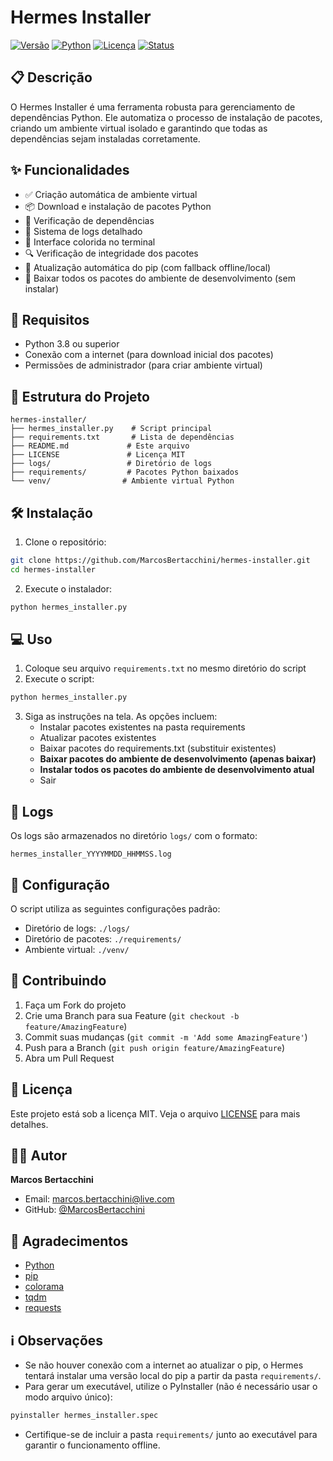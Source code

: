 # Hermes Installer

[![Versão](https://img.shields.io/badge/versão-1.0.30035-blue.svg)](https://github.com/MarcosBertacchini/hermes-installer)
[![Python](https://img.shields.io/badge/python-3.8%2B-blue.svg)](https://www.python.org/downloads/)
[![Licença](https://img.shields.io/badge/licença-MIT-green.svg)](LICENSE)
[![Status](https://img.shields.io/badge/status-ativo-success.svg)](https://github.com/MarcosBertacchini/hermes-installer)

## 📋 Descrição

O Hermes Installer é uma ferramenta robusta para gerenciamento de dependências Python. Ele automatiza o processo de instalação de pacotes, criando um ambiente virtual isolado e garantindo que todas as dependências sejam instaladas corretamente.

## ✨ Funcionalidades

- ✅ Criação automática de ambiente virtual
- 📦 Download e instalação de pacotes Python
- 🔄 Verificação de dependências
- 📝 Sistema de logs detalhado
- 🎨 Interface colorida no terminal
- 🔍 Verificação de integridade dos pacotes
- 🔄 Atualização automática do pip (com fallback offline/local)
- 💾 Baixar todos os pacotes do ambiente de desenvolvimento (sem instalar)

## 🚀 Requisitos

- Python 3.8 ou superior
- Conexão com a internet (para download inicial dos pacotes)
- Permissões de administrador (para criar ambiente virtual)

## 📁 Estrutura do Projeto

```
hermes-installer/
├── hermes_installer.py    # Script principal
├── requirements.txt       # Lista de dependências
├── README.md             # Este arquivo
├── LICENSE               # Licença MIT
├── logs/                 # Diretório de logs
├── requirements/         # Pacotes Python baixados
└── venv/                # Ambiente virtual Python
```

## 🛠️ Instalação

1. Clone o repositório:
```bash
git clone https://github.com/MarcosBertacchini/hermes-installer.git
cd hermes-installer
```

2. Execute o instalador:
```bash
python hermes_installer.py
```

## 💻 Uso

1. Coloque seu arquivo `requirements.txt` no mesmo diretório do script
2. Execute o script:
```bash
python hermes_installer.py
```
3. Siga as instruções na tela. As opções incluem:
   - Instalar pacotes existentes na pasta requirements
   - Atualizar pacotes existentes
   - Baixar pacotes do requirements.txt (substituir existentes)
   - **Baixar pacotes do ambiente de desenvolvimento (apenas baixar)**
   - **Instalar todos os pacotes do ambiente de desenvolvimento atual**
   - Sair

## 📝 Logs

Os logs são armazenados no diretório `logs/` com o formato:
```
hermes_installer_YYYYMMDD_HHMMSS.log
```

## 🔧 Configuração

O script utiliza as seguintes configurações padrão:
- Diretório de logs: `./logs/`
- Diretório de pacotes: `./requirements/`
- Ambiente virtual: `./venv/`

## 🤝 Contribuindo

1. Faça um Fork do projeto
2. Crie uma Branch para sua Feature (`git checkout -b feature/AmazingFeature`)
3. Commit suas mudanças (`git commit -m 'Add some AmazingFeature'`)
4. Push para a Branch (`git push origin feature/AmazingFeature`)
5. Abra um Pull Request

## 📄 Licença

Este projeto está sob a licença MIT. Veja o arquivo [LICENSE](LICENSE) para mais detalhes.

## 👨‍💻 Autor

**Marcos Bertacchini**
- Email: marcos.bertacchini@live.com
- GitHub: [@MarcosBertacchini](https://github.com/MarcosBertacchini)

## 🙏 Agradecimentos

- [Python](https://www.python.org/)
- [pip](https://pip.pypa.io/)
- [colorama](https://pypi.org/project/colorama/)
- [tqdm](https://pypi.org/project/tqdm/)
- [requests](https://pypi.org/project/requests/)

## ℹ️ Observações

- Se não houver conexão com a internet ao atualizar o pip, o Hermes tentará instalar uma versão local do pip a partir da pasta `requirements/`.
- Para gerar um executável, utilize o PyInstaller (não é necessário usar o modo arquivo único):
```bash
pyinstaller hermes_installer.spec
```
- Certifique-se de incluir a pasta `requirements/` junto ao executável para garantir o funcionamento offline. 